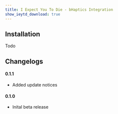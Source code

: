 ```yaml
---
title: I Expect You To Die - bHaptics Integration
show_ieytd_download: true
---
```


## Installation
Todo

## Changelogs

#### 0.1.1
 - Added update notices

#### 0.1.0
 - Inital beta release